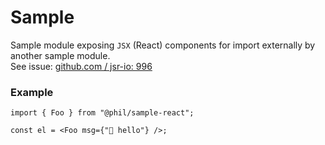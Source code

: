 # Sample

Sample module exposing `JSX` (React) components for import externally by another sample module.  
See issue: [github.com / jsr-io: 996](https://github.com/jsr-io/jsr/issues/996)

### Example

```tsx
import { Foo } from "@phil/sample-react";

const el = <Foo msg={"👋 hello"} />;
```
